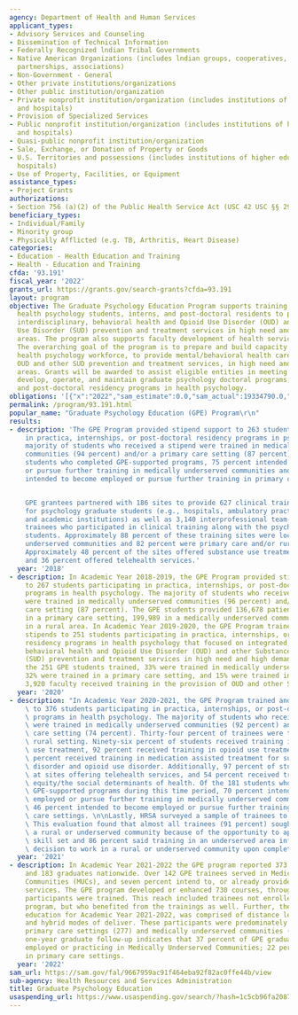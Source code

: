 ```yaml
---
agency: Department of Health and Human Services
applicant_types:
- Advisory Services and Counseling
- Dissemination of Technical Information
- Federally Recognized lndian Tribal Governments
- Native American Organizations (includes lndian groups, cooperatives, corporations,
  partnerships, associations)
- Non-Government - General
- Other private institutions/organizations
- Other public institution/organization
- Private nonprofit institution/organization (includes institutions of higher education
  and hospitals)
- Provision of Specialized Services
- Public nonprofit institution/organization (includes institutions of higher education
  and hospitals)
- Quasi-public nonprofit institution/organization
- Sale, Exchange, or Donation of Property or Goods
- U.S. Territories and possessions (includes institutions of higher education and
  hospitals)
- Use of Property, Facilities, or Equipment
assistance_types:
- Project Grants
authorizations:
- Section 756 (a)(2) of the Public Health Service Act (USC 42 USC §§ 294; 294e-1).
beneficiary_types:
- Individual/Family
- Minority group
- Physically Afflicted (e.g. TB, Arthritis, Heart Disease)
categories:
- Education - Health Education and Training
- Health - Education and Training
cfda: '93.191'
fiscal_year: '2022'
grants_url: https://grants.gov/search-grants?cfda=93.191
layout: program
objective: The Graduate Psychology Education Program supports training of doctoral
  health psychology students, interns, and post-doctoral residents to provide integrated,
  interdisciplinary, behavioral health and Opioid Use Disorder (OUD) and other Substance
  Use Disorder (SUD) prevention and treatment services in high need and high demand
  areas. The program also supports faculty development of health service psychologists.
  The overarching goal of the program is to prepare and build capacity of the doctoral
  health psychology workforce, to provide mental/behavioral health care, including
  OUD and other SUD prevention and treatment services, in high need and high demand
  areas. Grants will be awarded to assist eligible entities in meeting the costs to
  develop, operate, and maintain graduate psychology doctoral programs, internships,
  and post-doctoral residency programs in health psychology.
obligations: '[{"x":"2022","sam_estimate":0.0,"sam_actual":19334790.0,"usa_spending_actual":19565790.38},{"x":"2023","sam_estimate":22755988.0,"sam_actual":0.0,"usa_spending_actual":22773201.2},{"x":"2024","sam_estimate":24000000.0,"sam_actual":0.0,"usa_spending_actual":23459723.33}]'
permalink: /program/93.191.html
popular_name: "Graduate Psychology Education (GPE) Program\r\n"
results:
- description: 'The GPE Program provided stipend support to 263 students participating
    in practica, internships, or post-doctoral residency programs in psychology. The
    majority of students who received a stipend were trained in medically underserved
    communities (94 percent) and/or a primary care setting (87 percent). Of the 254
    students who completed GPE-supported programs, 75 percent intended to become employed
    or pursue further training in medically underserved communities and 58 percent
    intended to become employed or pursue further training in primary care settings.


    GPE grantees partnered with 186 sites to provide 627 clinical training experiences
    for psychology graduate students (e.g., hospitals, ambulatory practice sites,
    and academic institutions) as well as 3,140 interprofessional team-based care
    trainees who participated in clinical training along with the psychology graduate
    students. Approximately 88 percent of these training sites were located in medically
    underserved communities and 82 percent were primary care and/or rural settings.
    Approximately 48 percent of the sites offered substance use treatment services
    and 36 percent offered telehealth services.'
  year: '2018'
- description: In Academic Year 2018-2019, the GPE Program provided stipend support
    to 267 students participating in practica, internships, or post-doctoral residency
    programs in health psychology. The majority of students who received a stipend
    were trained in medically underserved communities (96 percent) and/or a primary
    care setting (87 percent). The GPE students provided 136,678 patients care hours
    in a primary care setting, 199,989 in a medically underserved community and 30,372
    in a rural area. In Academic Year 2019-2020, the GPE Program trained and provided
    stipends to 251 students participating in practica, internships, or post-doctoral
    residency programs in health psychology that focused on integrated, interdisciplinary,
    behavioral health and Opioid Use Disorder (OUD) and other Substance Use Disorder
    (SUD) prevention and treatment services in high need and high demand areas. Of
    the 251 GPE students trained, 33% were trained in medically underserved communities,
    32% were trained in a primary care setting, and 15% were trained in a rural setting.  Lastly,
    3,920 faculty received training in the provision of OUD and other SUD.
  year: '2020'
- description: "In Academic Year 2020-2021, the GPE Program trained and provided stipends\
    \ to 376 students participating in practica, internships, or post-doctoral residency\
    \ programs in health psychology. The majority of students who received a stipend\
    \ were trained in medically underserved communities (92 percent) and/or primary\
    \ care setting (74 percent). Thirty-four percent of trainees were trained in a\
    \ rural setting. Ninety-six percent of students received training in substance\
    \ use treatment, 92 percent received training in opioid use treatment, and 67\
    \ percent received training in medication assisted treatment for substance use\
    \ disorder and opioid use disorder. Additionally, 97 percent of students trained\
    \ at sites offering telehealth services, and 54 percent received training in health\
    \ equity/the social determinants of health. Of the 181 students who completed\
    \ GPE-supported programs during this time period, 70 percent intended to become\
    \ employed or pursue further training in medically underserved communities, and\
    \ 46 percent intended to become employed or pursue further training in primary\
    \ care settings. \n\nLastly, HRSA surveyed a sample of trainees to evaluate GPE.\
    \ This evaluation found that almost all trainees (91 percent) sought to work in\
    \ a rural or underserved community because of the opportunity to apply a diverse\
    \ skill set and 86 percent said training in an underserved area influenced their\
    \ decision to work in a rural or underserved community upon completion."
  year: '2021'
- description: In Academic Year 2021-2022 the GPE program reported 373 participants
    and 183 graduates nationwide. Over 142 GPE trainees served in Medically Underserved
    Communities (MUCs), and seven percent intend to, or already provide wrap-around
    services. The GPE program developed or enhanced 730 courses, through which 8,445
    participants were trained. This reach included trainees not enrolled in the GPE
    program, but who benefited from the trainings as well. Further, the continuing
    education for Academic Year 2021-2022, was comprised of distance learning, classroom-based
    and hybrid modes of deliver. These participants were predominately employed in
    primary care settings (277) and medically underserved communities (266). Post
    one-year graduate follow-up indicates that 37 percent of GPE graduates are currently
    employed or practicing in Medically Underserved Communities; 22 percent are located
    in primary care settings.
  year: '2022'
sam_url: https://sam.gov/fal/9667959ac91f464eba92f82ac0ffe44b/view
sub-agency: Health Resources and Services Administration
title: Graduate Psychology Education
usaspending_url: https://www.usaspending.gov/search/?hash=1c5cb96fa208745e97cfcbaf840209a6
---
```

